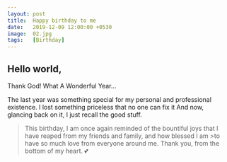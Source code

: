 ```yaml
---
layout: post
title:  Happy birthday to me
date:   2019-12-09 12:00:00 +0530
image:  02.jpg
tags:   [Birthday]
---
```

## Hello world,    
Thank God! What A Wonderful Year...

The last year was something special for my personal and professional existence.
I lost something priceless that no one can fix it  And now, glancing back on it, I just recall the good stuff.  
>This birthday, I am once again reminded of the bountiful joys that I have reaped from my friends and family, and how blessed I am >to have so much love from everyone around me. Thank you, from the bottom of my heart. :two_hearts:  
